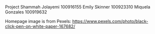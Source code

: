 Project
Shammah Jolayemi 100916155
Emily Skinner 100923310
Miquela Gonzales 100919632

Homepage image is from Pexels: https://www.pexels.com/photo/black-click-pen-on-white-paper-167682/
